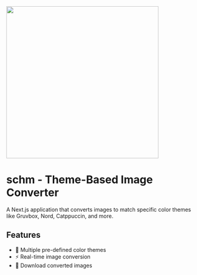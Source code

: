 <div>
  <img width="400" src="https://github.com/user-attachments/assets/3337cc22-8cdd-404e-b4c7-a5e545e849f4"</img>
</div>


# schm - Theme-Based Image Converter

A Next.js application that converts images to match specific color themes like Gruvbox, Nord, Catppuccin, and more.

## Features

- 🎨 Multiple pre-defined color themes
- ⚡ Real-time image conversion
- 💾 Download converted images
